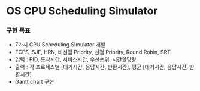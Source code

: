 # OS CPU Scheduling Simulator


### 구현 목표
- 7가지 CPU Scheduling Simulator 개발
- FCFS, SJF, HRN, 비선점 Priority, 선점 Priority, Round Robin, SRT
- 입력 : PID, 도착시간, 서비스시간, 우선순위, 시간할당량
- 출력 : 각 프로세스별 [대기시간, 응답시간, 반환시간], 평균 [대기시간, 응답시간, 반환시간]
- Gantt chart 구현
